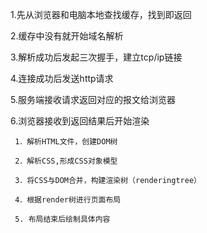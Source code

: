 1.先从浏览器和电脑本地查找缓存，找到即返回

2.缓存中没有就开始域名解析

3.解析成功后发起三次握手，建立tcp/ip链接

4.连接成功后发送http请求

5.服务端接收请求返回对应的报文给浏览器

6.浏览器接收到返回结果后开始渲染
     
     1．解析HTML文件，创建DOM树
     
     2．解析CSS,形成CSS对象模型
     
     3．将CSS与DOM合并，构建渲染树（renderingtree）
     
     4．根据render树进行页面布局
     
     5. 布局结束后绘制具体内容
